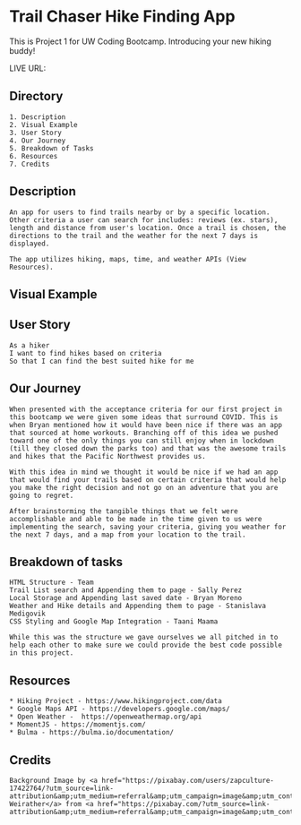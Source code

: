 # Trail Chaser Hike Finding App
This is Project 1 for UW Coding Bootcamp. Introducing your new hiking buddy!

LIVE URL:

## Directory
    1. Description
    2. Visual Example
    3. User Story
    4. Our Journey
    5. Breakdown of Tasks
    6. Resources
    7. Credits

## Description
```
An app for users to find trails nearby or by a specific location. Other criteria a user can search for includes: reviews (ex. stars), length and distance from user's location. Once a trail is chosen, the directions to the trail and the weather for the next 7 days is displayed.

The app utilizes hiking, maps, time, and weather APIs (View Resources).
```

## Visual Example


## User Story
```
As a hiker
I want to find hikes based on criteria
So that I can find the best suited hike for me
```

## Our Journey
```
When presented with the acceptance criteria for our first project in this bootcamp we were given some ideas that surround COVID. This is when Bryan mentioned how it would have been nice if there was an app that sourced at home workouts. Branching off of this idea we pushed toward one of the only things you can still enjoy when in lockdown (till they closed down the parks too) and that was the awesome trails and hikes that the Pacific Northwest provides us. 

With this idea in mind we thought it would be nice if we had an app that would find your trails based on certain criteria that would help you make the right decision and not go on an adventure that you are going to regret.

After brainstorming the tangible things that we felt were accomplishable and able to be made in the time given to us were implementing the search, saving your criteria, giving you weather for the next 7 days, and a map from your location to the trail.
```

## Breakdown of tasks
```
HTML Structure - Team
Trail List search and Appending them to page - Sally Perez
Local Storage and Appending last saved date - Bryan Moreno
Weather and Hike details and Appending them to page - Stanislava Medigovik
CSS Styling and Google Map Integration - Taani Maama

While this was the structure we gave ourselves we all pitched in to help each other to make sure we could provide the best code possible in this project.
```

## Resources
```
* Hiking Project - https://www.hikingproject.com/data
* Google Maps API - https://developers.google.com/maps/
* Open Weather -  https://openweathermap.org/api
* MomentJS - https://momentjs.com/
* Bulma - https://bulma.io/documentation/
```

## Credits
```
Background Image by <a href="https://pixabay.com/users/zapculture-17422764/?utm_source=link-attribution&amp;utm_medium=referral&amp;utm_campaign=image&amp;utm_content=5649828">Steven Weirather</a> from <a href="https://pixabay.com/?utm_source=link-attribution&amp;utm_medium=referral&amp;utm_campaign=image&amp;utm_content=5649828">Pixabay</a>
```